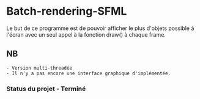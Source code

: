 # Batch-rendering-SFML

Le but de ce programme est de pouvoir afficher le plus d'objets possible à l'écran avec un seul appel à la fonction draw() à chaque frame.

   ## NB
    - Version multi-threadée
    - Il n'y a pas encore une interface graphique d'implémentée.

### Status du projet - Terminé
